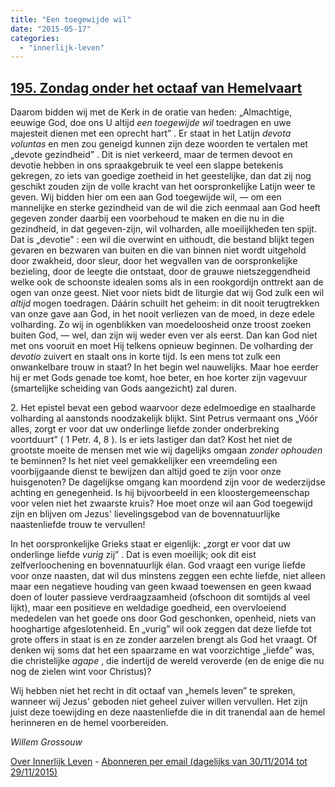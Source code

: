 ```yaml
---
title: "Een toegewijde wil"
date: "2015-05-17"
categories: 
  - "innerlijk-leven"
---
```


## [195\. Zondag onder het octaaf van Hemelvaart](http://ift.tt/1cHfJhM)

Daarom bidden wij met de Kerk in de oratie van heden: „Almachtige, eeuwige God, doe ons U altijd _een toegewijde wil_ toedragen en uwe majesteit dienen met een oprecht hart” . Er staat in het Latijn _devota voluntas_ en men zou geneigd kunnen zijn deze woorden te vertalen met „devote gezindheid” . Dit is niet verkeerd, maar de termen devoot en devotie hebben in ons spraakgebruik te veel een slappe betekenis gekregen, zo iets van goedige zoetheid in het geestelijke, dan dat zij nog geschikt zouden zijn de volle kracht van het oorspronkelijke Latijn weer te geven. Wij bidden hier om een aan God toegewijde wil, — om een mannelijke en sterke gezindheid van de wil die zich eenmaal aan God heeft gegeven zonder daarbij een voorbehoud te maken en die nu in die gezindheid, in dat gegeven-zijn, wil volharden, alle moeilijkheden ten spijt. Dat is „devotie” : een wil die overwint en uithoudt, die bestand blijkt tegen gevaren en bezwaren van buiten en die van binnen niet wordt uitgehold door zwakheid, door sleur, door het wegvallen van de oorspronkelijke bezieling, door de leegte die ontstaat, door de grauwe nietszeggendheid welke ook de schoonste idealen soms als in een rookgordijn onttrekt aan de ogen van onze geest. Niet voor niets bidt de liturgie dat wij God zulk een wil _altijd_ mogen toedragen. Dáárin schuilt het geheim: in dit nooit terugtrekken van onze gave aan God, in het nooit verliezen van de moed, in deze edele volharding. Zo wij in ogenblikken van moedeloosheid onze troost zoeken buiten God, — wel, dan zijn wij weder even ver als eerst. Dan kan God niet met ons vooruit en moet Hij telkens opnieuw beginnen. De volharding der _devotio_ zuivert en staalt ons in korte tijd. Is een mens tot zulk een onwankelbare trouw in staat? In het begin wel nauwelijks. Maar hoe eerder hij er met Gods genade toe komt, hoe beter, en hoe korter zijn vagevuur (smartelijke scheiding van Gods aangezicht) zal duren.

2\. Het epistel bevat een gebod waarvoor deze edelmoedige en staalharde volharding al aanstonds noodzakelijk blijkt. Sint Petrus vermaant ons „Vóór alles, zorgt er voor dat uw onderlinge liefde zonder onderbreking voortduurt” ( 1 Petr. 4, 8 ). Is er iets lastiger dan dat? Kost het niet de grootste moeite de mensen met wie wij dagelijks omgaan _zonder ophouden_ te beminnen? Is het niet veel gemakkelijker een vreemdeling een voorbijgaande dienst te bewijzen dan altijd goed te zijn voor onze huisgenoten? De dagelijkse omgang kan moordend zijn voor de wederzijdse achting en genegenheid. Is hij bijvoorbeeld in een kloostergemeenschap voor velen niet het zwaarste kruis? Hoe moet onze wil aan God toegewijd zijn en blijven om Jezus' lievelingsgebod van de bovennatuurlijke naastenliefde trouw te vervullen!

In het oorspronkelijke Grieks staat er eigenlijk: „zorgt er voor dat uw onderlinge liefde _vurig_ zij” . Dat is even moeilijk; ook dit eist zelfverloochening en bovennatuurlijk élan. God vraagt een vurige liefde voor onze naasten, dat wil dus minstens zeggen een echte liefde, niet alleen maar een negatieve houding van geen kwaad toewensen en geen kwaad doen of louter passieve verdraagzaamheid (ofschoon dit somtijds al veel lijkt), maar een positieve en weldadige goedheid, een overvloeiend mededelen van het goede ons door God geschonken, openheid, niets van hooghartige afgeslotenheid. En „vurig” wil ook zeggen dat deze liefde tot grote offers in staat is en ze zonder aarzelen brengt als God het vraagt. Of denken wij soms dat het een spaarzame en wat voorzichtige „liefde” was, die christelijke _agape_ , die indertijd de wereld veroverde (en de enige die nu nog de zielen wint voor Christus)?

Wij hebben niet het recht in dit octaaf van „hemels leven” te spreken, wanneer wij Jezus' geboden niet geheel zuiver willen vervullen. Het zijn juist deze toewijding en deze naastenliefde die in dit tranendal aan de hemel herinneren en de hemel voorbereiden.

_Willem Grossouw_

[Over Innerlijk Leven](http://ift.tt/1y6X5mY) - [Abonneren per email (dagelijks van 30/11/2014 tot 29/11/2015)](http://eepurl.com/9P3DT)
